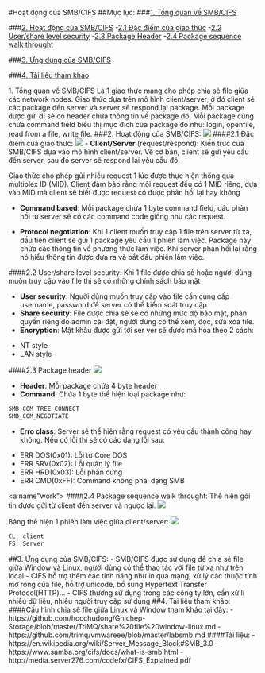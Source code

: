 #Hoạt động của SMB/CIFS
##Mục lục:
###[1. Tổng quan về SMB/CIFS](#tongquan)

###[2. Hoạt động của SMB/CIFS](#hoatdong)
-[2.1 Đặc điểm của giao thức](#dacdiem)
-[2.2 User/share level security](#security)
-[2.3 Package Header](#header)
-[2.4 Package sequence walk throught](#work)

###[3. Ứng dụng của SMB/CIFS](#ungdung)

###[4. Tài liệu tham khảo](#thamkhao)


<a name="tongquan">
1. Tổng quan về SMB/CIFS
Là 1 giao thức mạng cho phép chia sẻ file giữa các network nodes. Giao thức dựa trên mô hình client/server, ở đó client sẽ các package đến server và server sẽ respond lại package. Mỗi package được gửi đi sẽ có header chứa thông tin về package đó. Mỗi package cũng chứa command field biểu thị mục đích của package đó như: login, openfile, read from a file, write file.

<a name="hoatdong">
###2. Hoạt động của SMB/CIFS:

<img src="https://www.samba.org/cifs/docs/images/img00002-new.jpg">

<a name="dacdiem">
####2.1 Đặc điểm của giao thức:
<img src="http://i.imgur.com/47BBrkX.jpg">
- <b>Client/Server</b> (request/respond):
Kiến trúc của SMB/CIFS dựa vào mô hình client/server. Về cơ bản, client sẽ gửi yêu cầu đến server, sau đó server sẽ respond lại yêu cầu đó.

Giao thức cho phép gửi nhiều request 1 lúc được thực hiện thông qua multiplex ID (MID). Client đảm bảo rằng mội request đều có 1 MID riêng, dựa vào MID mà client sẽ biết được request có được phản hồi lại hay không

- <b>Command based</b>: Mỗi package chứa 1 byte command field, các phản hồi từ server sẽ có các command code giống như các request.

- <b>Protocol negotiation</b>: Khi 1 client muốn truy cập 1 file trên server từ xa, đầu tiên client sẽ gửi 1 package yêu cầu 1 phiên làm việc. Package này chứa các thông tin về phương thức làm việc. Khi server phản hồi lại rằng nó hiểu thông tin được đưa ra và bắt đầu phiên làm việc.

<a name="security">
####2.2 User/share level security:
Khi 1 file được chia sẻ hoặc người dùng muốn truy cập vào file thì sẽ có những chính sách bảo mật

- <b>User security</b>: Người dùng muốn truy cập vào file cần cung cấp username, password để server có thể kiểm soát truy cập
- <b>Share security</b>: File được chia sẻ sẽ có những mức độ bảo mật, phân quyền riêng do admin cài đặt, người dùng có thể xem, đọc, sửa xóa file.
- <b>Encryption</b>: Mật khẩu được gửi tới ser ver sẽ được mã hóa theo 2 cách:
<ul>
<li>NT style</li>
<li>LAN style</li>
</ul>

<a name="header">
####2.3 Package header
<img src="http://i.imgur.com/DWXFWWk.png">

- <b>Header</b>: Mỗi package chứa 4 byte header
- <b>Command</b>: Chứa 1 byte thể hiện loại package như:
```sh
SMB_COM_TREE_CONNECT
SMB_COM_NEGOTIATE
```
- <b>Erro class</b>: Server sẽ thể hiện rằng request có yêu cầu thành công hay không. Nếu có lỗi thì sẽ có các dạng lỗi sau:
<ul>
<li>ERR DOS(0x01): Lỗi từ Core DOS</li>
<li>ERR SRV(0x02): Lỗi quản lý file</li>
<li>ERR HRD(0x03): Lỗi phần cứng</li>
<li>ERR CMD(0xFF): Command không phải dạng SMB</li>
</ul>

<a name"work">
####2.4 Package sequence walk throught:
Thể hiện gói tin được gửi từ client đến server và ngược lại.
<img src="https://richardkok.files.wordpress.com/2011/02/01-ntlm1.jpg?w=595">

Bảng thể hiện 1 phiên làm việc giữa client/server:
<img src="http://i.imgur.com/0ZwLwPs.png">
```sh
CL: client
FS: Server
```

<a name="ungdung">
##3. Ứng dụng của SMB/CIFS:
- SMB/CIFS được sử dụng để chia sẻ file giữa Window và Linux, người dùng có thể thao tác với file từ xa như trên local
- CIFS hỗ trợ thêm các tính năng như in qua mạng, xử lý các thuộc tính mở rộng của file, hỗ trợ unicode, bổ sung Hypertext Transfer Protocol(HTTP)...
- CIFS thường sử dụng trong các công ty lớn, cần xử lí nhiều dữ liệu, nhiều người truy cập sử dụng

<a name="thamkhao">
##4. Tài liệu tham khảo:
####Cấu hình chia sẽ file giữa Linux và Window tham khảo tại đây:
- https://github.com/hocchudong/Ghichep-Storage/blob/master/TriMQ/share%20file%20window-linux.md
- https://github.com/trimq/vmwareee/blob/master/labsmb.md
####Tài liệu:
- https://en.wikipedia.org/wiki/Server_Message_Block#SMB_3.0
- https://www.samba.org/cifs/docs/what-is-smb.html
- http://media.server276.com/codefx/CIFS_Explained.pdf






